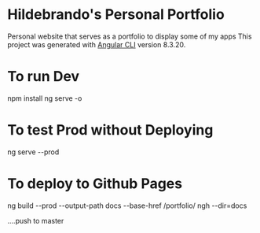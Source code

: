 # Hildebrando's Personal Portfolio

Personal website that serves as a portfolio to display some of my apps
This project was generated with [Angular CLI](https://github.com/angular/angular-cli) version 8.3.20.

# To run Dev
npm install
ng serve -o

# To test Prod without Deploying
ng serve --prod

# To deploy to Github Pages
ng build --prod --output-path docs --base-href /portfolio/ 
ngh --dir=docs

....push to master